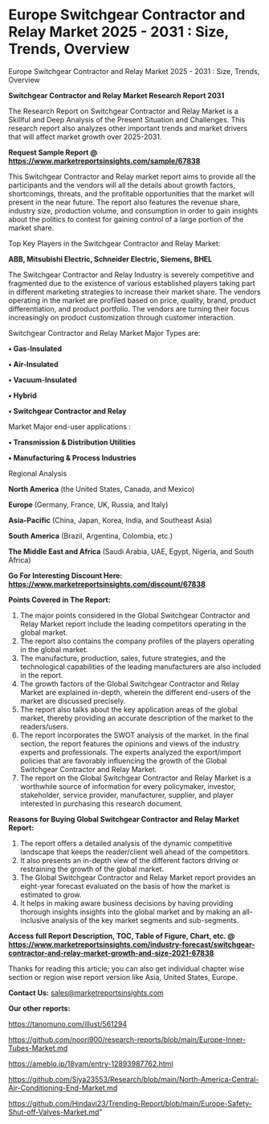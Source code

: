 # Europe Switchgear Contractor and Relay Market 2025 - 2031 : Size, Trends, Overview
Europe Switchgear Contractor and Relay Market 2025 - 2031 : Size, Trends, Overview

<strong>Switchgear Contractor and Relay Market Research Report 2031</strong>

The Research Report on Switchgear Contractor and Relay Market is a Skillful and Deep Analysis of the Present Situation and Challenges. This research report also analyzes other important trends and market drivers that will affect market growth over 2025-2031.

<strong>Request Sample Report @ <a href=https://www.marketreportsinsights.com/sample/67838>https://www.marketreportsinsights.com/sample/67838</a></strong>

This Switchgear Contractor and Relay market report aims to provide all the participants and the vendors will all the details about growth factors, shortcomings, threats, and the profitable opportunities that the market will present in the near future. The report also features the revenue share, industry size, production volume, and consumption in order to gain insights about the politics to contest for gaining control of a large portion of the market share.

Top Key Players in the Switchgear Contractor and Relay Market:

<strong>ABB, Mitsubishi Electric, Schneider Electric, Siemens, BHEL</strong>

The Switchgear Contractor and Relay Industry is severely competitive and fragmented due to the existence of various established players taking part in different marketing strategies to increase their market share. The vendors operating in the market are profiled based on price, quality, brand, product differentiation, and product portfolio. The vendors are turning their focus increasingly on product customization through customer interaction.

Switchgear Contractor and Relay Market Major Types are:

<strong>• Gas-Insulated

• Air-Insulated

• Vacuum-Insulated

• Hybrid

• Switchgear Contractor and Relay</strong>

Market Major end-user applications :

<strong>• Transmission & Distribution Utilities

• Manufacturing & Process Industries</strong>

Regional Analysis

</u><strong><b>North America</b></strong> (the United States, Canada, and Mexico)

<strong><b>Europe </b></strong>(Germany, France, UK, Russia, and Italy)

<strong><b>Asia-Pacific</b></strong> (China, Japan, Korea, India, and Southeast Asia)

<strong><b>South America</b></strong> (Brazil, Argentina, Colombia, etc.)

<strong><b>The Middle East and Africa</b></strong> (Saudi Arabia, UAE, Egypt, Nigeria, and South Africa)

<strong>Go For Interesting Discount Here: <a href=https://www.marketreportsinsights.com/discount/67838>https://www.marketreportsinsights.com/discount/67838</a></strong>

<strong>Points Covered in The Report:</strong>
<ol>
  <li>The major points considered in the Global Switchgear Contractor and Relay Market report include the leading competitors operating in the global market.</li>
  <li>The report also contains the company profiles of the players operating in the global market.</li>
  <li>The manufacture, production, sales, future strategies, and the technological capabilities of the leading manufacturers are also included in the report.</li>
  <li>The growth factors of the Global Switchgear Contractor and Relay Market are explained in-depth, wherein the different end-users of the market are discussed precisely.</li>
  <li>The report also talks about the key application areas of the global market, thereby providing an accurate description of the market to the readers/users.</li>
  <li>The report incorporates the SWOT analysis of the market. In the final section, the report features the opinions and views of the industry experts and professionals. The experts analyzed the export/import policies that are favorably influencing the growth of the Global Switchgear Contractor and Relay Market.</li>
  <li>The report on the Global Switchgear Contractor and Relay Market is a worthwhile source of information for every policymaker, investor, stakeholder, service provider, manufacturer, supplier, and player interested in purchasing this research document.</li>
</ol>
<strong>Reasons for Buying Global Switchgear Contractor and Relay Market Report:</strong>

<ol>
  <li>The report offers a detailed analysis of the dynamic competitive landscape that keeps the reader/client well ahead of the competitors.</li>
  <li>It also presents an in-depth view of the different factors driving or restraining the growth of the global market.</li>
  <li>The Global Switchgear Contractor and Relay Market report provides an eight-year forecast evaluated on the basis of how the market is estimated to grow.</li>
  <li>It helps in making aware business decisions by having providing thorough insights insights into the global market and by making an all-inclusive analysis of the key market segments and sub-segments.</li>
</ol>
<strong>Access full Report Description, TOC, Table of Figure, Chart, etc. @ <a href=https://www.marketreportsinsights.com/industry-forecast/switchgear-contractor-and-relay-market-growth-and-size-2021-67838>https://www.marketreportsinsights.com/industry-forecast/switchgear-contractor-and-relay-market-growth-and-size-2021-67838</a></strong>


Thanks for reading this article; you can also get individual chapter wise section or region wise report version like Asia, United States, Europe.

<strong>Contact Us:</strong>
sales@marketreportsinsights.com

<strong>Our other reports:</strong>

<a href=https://tanomuno.com/illust/561294>https://tanomuno.com/illust/561294</a>

<a href=https://github.com/noori900/research-reports/blob/main/Europe-Inner-Tubes-Market.md>https://github.com/noori900/research-reports/blob/main/Europe-Inner-Tubes-Market.md</a>

<a href=https://ameblo.jp/18yam/entry-12893987762.html>https://ameblo.jp/18yam/entry-12893987762.html</a>

<a href=https://github.com/Siya23553/Research/blob/main/North-America-Central-Air-Conditioning-End-Market.md>https://github.com/Siya23553/Research/blob/main/North-America-Central-Air-Conditioning-End-Market.md</a>

<a href=https://github.com/Hindavi23/Trending-Report/blob/main/Europe-Safety-Shut-off-Valves-Market.md>https://github.com/Hindavi23/Trending-Report/blob/main/Europe-Safety-Shut-off-Valves-Market.md</a>"

